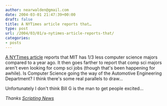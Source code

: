 ```yaml
---
author: nearwalden@gmail.com
date: 2004-03-01 21:47:39+00:00
draft: false
title: A NYTimes article reports that…
type: post
url: /2004/03/01/a-nytimes-article-reports-that/
categories:
- posts
---
```


[A NYTimes article](//www.nytimes.com/2004/03/01/technology/01bill.html") reports that MIT has 1/3 less computer science majors compared to a year ago.  It then goes farther to report that comp sci majors aren't even looking for comp sci jobs (though that's been happening for awhile).  Is Computer Science going the way of the Automotive Engineering Department?  I think there's some real parallels to draw…













Unfortunately I don't think Bill G is the man to get people excited…













_Thanks [Scripting News](//www.scripting.com/")_



